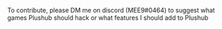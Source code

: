 To contribute, please DM me on discord (MEE9#0464) to suggest what games Plushub should hack or what features I should add to Plushub
